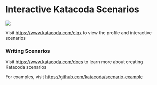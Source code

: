 # Interactive Katacoda Scenarios

[![](http://shields.katacoda.com/katacoda/elqx/count.svg)](https://www.katacoda.com/elqx "Get your profile on Katacoda.com")

Visit https://www.katacoda.com/elqx to view the profile and interactive scenarios

### Writing Scenarios
Visit https://www.katacoda.com/docs to learn more about creating Katacoda scenarios

For examples, visit https://github.com/katacoda/scenario-example
